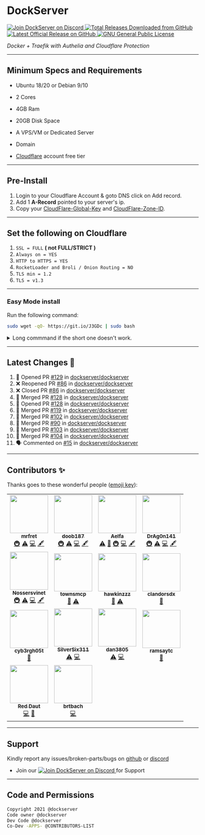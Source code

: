 # **DockServer**   
      
<p align="left">
    <a href="https://discord.gg/FYSvu83caM">
        <img src="https://discord.com/api/guilds/830478558995415100/widget.png?label=Discord%20Server&logo=discord" alt="Join DockServer on Discord">
    </a>
        <a href="https://github.com/dockserver/dockserver/releases">
        <img src="https://img.shields.io/github/downloads/dockserver/dockserver/total?label=Total%20Downloads&logo=github" alt="Total Releases Downloaded from GitHub">
    </a>
    <a href="https://github.com/dockserver/dockserver/releases/latest">
        <img src="https://img.shields.io/github/v/release/dockserver/dockserver?include_prereleases&label=Latest%20Release&logo=github" alt="Latest Official Release on GitHub">
    </a>
    <a href="https://github.com/dockserver/dockserver/blob/master/LICENSE">
        <img src="https://img.shields.io/github/license/dockserver/dockserver?label=License&logo=gnu" alt="GNU General Public License">
    </a>
</p>

*Docker + Traefik with Authelia and Cloudflare Protection*

----

## Minimum Specs and Requirements 

* Ubuntu 18/20 or Debian 9/10
* 2 Cores
* 4GB Ram
* 20GB Disk Space

* A VPS/VM or Dedicated Server
* Domain
* [Cloudflare](https://dash.cloudflare.com/sign-up) account free tier

---

## Pre-Install

1. Login to your Cloudflare Account & goto DNS click on Add record.
1. Add 1 **A-Record** pointed to your server's ip.
1. Copy your [CloudFlare-Global-Key](https://support.cloudflare.com/hc/en-us/articles/200167836-Managing-API-Tokens-and-Keys) and [CloudFlare-Zone-ID](https://support.cloudflare.com/hc/en-us/articles/200167836-Managing-API-Tokens-and-Keys).

----

## Set the following on Cloudflare

1. `SSL = FULL` **( not FULL/STRICT )**
1. `Always on = YES`
1. `HTTP to HTTPS = YES`
1. `RocketLoader and Broli / Onion Routing = NO`
1. `TLS min = 1.2`
1. `TLS = v1.3`

----

### Easy Mode install

Run the following command:

```sh
sudo wget -qO- https://git.io/J3GDc | sudo bash
```

<details>
  <summary>Long commmand if the short one doesn't work.</summary>
  <br />

  ```sh
  sudo wget -qO- https://raw.githubusercontent.com/dockserver/dockserver/master/wgetfile.sh | sudo bash
  ```

</details>

----

## Latest Changes 🎉

<!--START_SECTION:activity-->
1. 💪 Opened PR [#129](https://github.com/dockserver/dockserver/pull/129) in [dockserver/dockserver](https://github.com/dockserver/dockserver)
2. ❌ Reopened PR [#86](https://github.com/dockserver/dockserver/pull/86) in [dockserver/dockserver](https://github.com/dockserver/dockserver)
3. ❌ Closed PR [#86](https://github.com/dockserver/dockserver/pull/86) in [dockserver/dockserver](https://github.com/dockserver/dockserver)
4. 🎉 Merged PR [#128](https://github.com/dockserver/dockserver/pull/128) in [dockserver/dockserver](https://github.com/dockserver/dockserver)
5. 💪 Opened PR [#128](https://github.com/dockserver/dockserver/pull/128) in [dockserver/dockserver](https://github.com/dockserver/dockserver)
6. 🎉 Merged PR [#119](https://github.com/dockserver/dockserver/pull/119) in [dockserver/dockserver](https://github.com/dockserver/dockserver)
7. 🎉 Merged PR [#102](https://github.com/dockserver/dockserver/pull/102) in [dockserver/dockserver](https://github.com/dockserver/dockserver)
8. 🎉 Merged PR [#90](https://github.com/dockserver/dockserver/pull/90) in [dockserver/dockserver](https://github.com/dockserver/dockserver)
9. 🎉 Merged PR [#103](https://github.com/dockserver/dockserver/pull/103) in [dockserver/dockserver](https://github.com/dockserver/dockserver)
10. 🎉 Merged PR [#104](https://github.com/dockserver/dockserver/pull/104) in [dockserver/dockserver](https://github.com/dockserver/dockserver)
10. 🗣 Commented on [#15](https://github.com/dockserver/dockserver/issues/15) in [dockserver/dockserver](https://github.com/dockserver/dockserver)
<!-- markdownlint-restore -->
<!--END_SECTION:activity-->

----

## Contributors ✨

Thanks goes to these wonderful people ([emoji key](https://allcontributors.org/docs/en/emoji-key)):

<!-- ALL-CONTRIBUTORS-LIST:START - Do not remove or modify this section -->
<!-- prettier-ignore-start -->
<!-- markdownlint-disable -->
<table>
  <tr>
    <td align="center"><a href="https://github.com/mrfret"><img src="https://avatars.githubusercontent.com/u/72273384?v=4?s=100" width="100px;" alt=""/><br /><sub><b>mrfret</b></sub></a><br /><a href="#infra-mrfret" title="Infrastructure (Hosting, Build-Tools, etc)">🚇</a> <a href="https://github.com/dockserver/dockserver/commits?author=mrfret" title="Tests">⚠️</a> <a href="https://github.com/dockserver/dockserver/commits?author=mrfret" title="Code">💻</a> <a href="#content-mrfret" title="Content">🖋</a></td>
    <td align="center"><a href="https://github.com/doob187"><img src="https://avatars.githubusercontent.com/u/60312740?v=4?s=100" width="100px;" alt=""/><br /><sub><b>doob187</b></sub></a><br /><a href="#infra-doob187" title="Infrastructure (Hosting, Build-Tools, etc)">🚇</a> <a href="https://github.com/dockserver/dockserver/commits?author=doob187" title="Tests">⚠️</a> <a href="https://github.com/dockserver/dockserver/commits?author=doob187" title="Code">💻</a> <a href="#content-doob187" title="Content">🖋</a></td>
    <td align="center"><a href="https://github.com/aelfa"><img src="https://avatars.githubusercontent.com/u/60222501?v=4?s=100" width="100px;" alt=""/><br /><sub><b>Aelfa</b></sub></a><br /><a href="https://github.com/dockserver/dockserver/commits?author=aelfa" title="Tests">⚠️</a> <a href="https://github.com/dockserver/dockserver/issues?q=author%3Aaelfa" title="Bug reports">🐛</a> <a href="#infra-aelfa" title="Infrastructure (Hosting, Build-Tools, etc)">🚇</a> <a href="https://github.com/dockserver/dockserver/commits?author=aelfa" title="Code">💻</a> <a href="#content-aelfa" title="Content">🖋</a></td>
    <td align="center"><a href="https://github.com/DrAg0n141"><img src="https://avatars.githubusercontent.com/u/44865095?v=4?s=100" width="100px;" alt=""/><br /><sub><b>DrAg0n141</b></sub></a><br /><a href="#infra-DrAg0n141" title="Infrastructure (Hosting, Build-Tools, etc)">🚇</a> <a href="https://github.com/dockserver/dockserver/commits?author=DrAg0n141" title="Tests">⚠️</a> <a href="https://github.com/dockserver/dockserver/commits?author=DrAg0n141" title="Code">💻</a> <a href="#content-DrAg0n141" title="Content">🖋</a></td>
  </tr>
  <tr>
    <td align="center"><a href="https://github.com/Nossersvinet"><img src="https://avatars.githubusercontent.com/u/83166809?v=4?s=100" width="100px;" alt=""/><br /><sub><b>Nossersvinet</b></sub></a><br /><a href="#infra-Nossersvinet" title="Infrastructure (Hosting, Build-Tools, etc)">🚇</a> <a href="https://github.com/dockserver/dockserver/commits?author=Nossersvinet" title="Tests">⚠️</a> <a href="https://github.com/dockserver/dockserver/commits?author=Nossersvinet" title="Code">💻</a> <a href="#content-Nossersvinet" title="Content">🖋</a></td>
    <td align="center"><a href="https://github.com/townsmcp"><img src="https://avatars.githubusercontent.com/u/14061617?v=4?s=100" width="100px;" alt=""/><br /><sub><b>townsmcp</b></sub></a><br /><a href="https://github.com/dockserver/dockserver/issues?q=author%3Atownsmcp" title="Bug reports">🐛</a> <a href="https://github.com/dockserver/dockserver/commits?author=townsmcp" title="Tests">⚠️</a></td>
    <td align="center"><a href="https://github.com/Hawkinzzz"><img src="https://avatars.githubusercontent.com/u/24587652?v=4?s=100" width="100px;" alt=""/><br /><sub><b>hawkinzzz</b></sub></a><br /><a href="https://github.com/dockserver/dockserver/issues?q=author%3AHawkinzzz" title="Bug reports">🐛</a> <a href="https://github.com/dockserver/dockserver/commits?author=Hawkinzzz" title="Tests">⚠️</a></td>
    <td align="center"><a href="https://github.com/clandorsdx"><img src="https://avatars.githubusercontent.com/u/48338663?v=4?s=100" width="100px;" alt=""/><br /><sub><b>clandorsdx</b></sub></a><br /><a href="https://github.com/dockserver/dockserver/issues?q=author%3Aclandorsdx" title="Bug reports">🐛</a></td>
  </tr>
  <tr>
    <td align="center"><a href="http://streamnet.club"><img src="https://avatars.githubusercontent.com/u/5200101?v=4?s=100" width="100px;" alt=""/><br /><sub><b>cyb3rgh05t</b></sub></a><br /><a href="https://github.com/dockserver/dockserver/commits?author=cyb3rgh05t" title="Documentation">📖</a></td>
    <td align="center"><a href="https://github.com/SilverSix311"><img src="https://avatars.githubusercontent.com/u/8906465?v=4?s=100" width="100px;" alt=""/><br /><sub><b>SilverSix311</b></sub></a><br /><a href="https://github.com/dockserver/dockserver/commits?author=SilverSix311" title="Tests">⚠️</a> <a href="https://github.com/dockserver/dockserver/commits?author=SilverSix311" title="Code">💻</a></td>
    <td align="center"><a href="https://github.com/dan3805"><img src="https://avatars.githubusercontent.com/u/35934387?v=4?s=100" width="100px;" alt=""/><br /><sub><b>dan3805</b></sub></a><br /><a href="https://github.com/dockserver/dockserver/commits?author=dan3805" title="Tests">⚠️</a> <a href="https://github.com/dockserver/dockserver/commits?author=dan3805" title="Code">💻</a></td>
    <td align="center"><a href="https://github.com/ramsaytc"><img src="https://avatars.githubusercontent.com/u/16809662?v=4?s=100" width="100px;" alt=""/><br /><sub><b>ramsaytc</b></sub></a><br /><a href="https://github.com/dockserver/dockserver/commits?author=ramsaytc" title="Documentation">📖</a></td>
  </tr>
  <tr>
    <td align="center"><a href="https://github.com/RedDaut"><img src="https://avatars.githubusercontent.com/u/78737369?v=4?s=100" width="100px;" alt=""/><br /><sub><b>Red Daut</b></sub></a><br /><a href="https://github.com/dockserver/dockserver/commits?author=RedDaut" title="Code">💻</a> <a href="https://github.com/dockserver/dockserver/issues?q=author%3ARedDaut" title="Bug reports">🐛</a></td>
    <td align="center"><a href="https://github.com/brtbach"><img src="https://avatars.githubusercontent.com/u/24246495?v=4?s=100" width="100px;" alt=""/><br /><sub><b>brtbach</b></sub></a><br /><a href="https://github.com/dockserver/dockserver/commits?author=brtbach" title="Code">💻</a></td>
  </tr>
</table>

<!-- markdownlint-restore -->
<!-- prettier-ignore-end -->

<!-- ALL-CONTRIBUTORS-LIST:END -->

----

## Support

Kindly report any issues/broken-parts/bugs on [github](https://github.com/dockserver/dockserver/issues) or [discord](https://discord.gg/A7h7bKBCVa)

* Join our <a href="https://discord.gg/FYSvu83caM">
        <img src="https://discord.com/api/guilds/830478558995415100/widget.png?label=Discord%20Server&logo=discord" alt="Join DockServer on Discord">
    </a> for Support

----

## Code and Permissions

```sh
Copyright 2021 @dockserver
Code owner @dockserver
Dev Code @dockserver
Co-Dev -APPS- @CONTRIBUTORS-LIST
```
